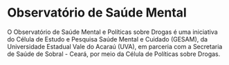 # Observatório de Saúde Mental

O Observatório de Saúde Mental e Políticas sobre Drogas é uma iniciativa do Célula de Estudo e Pesquisa Saúde Mental e Cuidado (GESAM), da Universidade Estadual Vale do Acaraú (UVA), em parceria com a Secretaria de Saúde de Sobral - Ceará, por meio da Célula de Políticas sobre Drogas.
